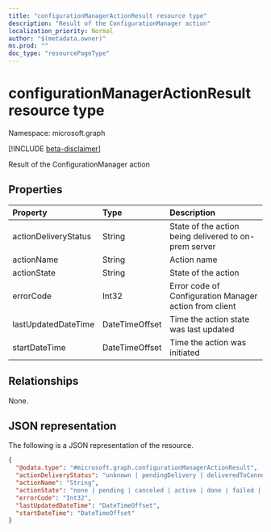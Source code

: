 ```yaml
---
title: "configurationManagerActionResult resource type"
description: "Result of the ConfigurationManager action"
localization_priority: Normal
author: "$(metadata.owner)"
ms.prod: ""
doc_type: "resourcePageType"
---
```


# configurationManagerActionResult resource type

Namespace: microsoft.graph

[!INCLUDE [beta-disclaimer](../../includes/beta-disclaimer.md)]

Result of the ConfigurationManager action

## Properties

| Property             | Type           | Description                                            |
| :------------------- | :------------- | :----------------------------------------------------- |
| actionDeliveryStatus | String         | State of the action being delivered to on-prem server  |
| actionName           | String         | Action name                                            |
| actionState          | String         | State of the action                                    |
| errorCode            | Int32          | Error code of Configuration Manager action from client |
| lastUpdatedDateTime  | DateTimeOffset | Time the action state was last updated                 |
| startDateTime        | DateTimeOffset | Time the action was initiated                          |

## Relationships

None.

## JSON representation

The following is a JSON representation of the resource.

<!-- {
  "blockType": "resource",
  "@odata.type": "microsoft.graph.configurationManagerActionResult",
}
-->

```json
{
  "@odata.type": "#microsoft.graph.configurationManagerActionResult",
  "actionDeliveryStatus": "unknown | pendingDelivery | deliveredToConnectorService | failedToDeliverToConnectorService | deliveredToOnPremisesServer",
  "actionName": "String",
  "actionState": "none | pending | canceled | active | done | failed | notSupported",
  "errorCode": "Int32",
  "lastUpdatedDateTime": "DateTimeOffset",
  "startDateTime": "DateTimeOffset"
}
```
